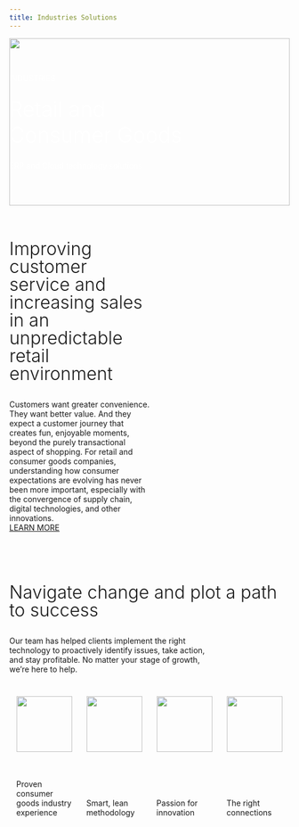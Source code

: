 ```yaml
---
title: Industries Solutions
---
```


<div class="full-bg">
   <img src="/asset/retail.png"/>
   <div class="layout-mid banner">
      <p>INDUSTRIES</p>
      <p class="strong">
          Retail and <br/>
         Consumer Goods
      </p>
      <p>ERP and Cloud technology solutions</P>
   </div>
</div>
<div>
    <div class="layout-mid">
        <div class="improve">
           <p class="improve-title">
           Improving customer service and increasing sales in an unpredictable retail environment
           </p>
           Customers want greater convenience. They want better value. And they expect a customer journey that creates fun, enjoyable moments, beyond the purely transactional aspect of shopping.  For retail and consumer goods companies, understanding how consumer expectations are evolving has never been more important, especially with the convergence of supply chain, digital technologies, and other innovations.<br/>
           <a class="v-btn mt-20" href="/contact">LEARN MORE</a>
        </div>
    </div>
</div>
<div class="light-bg">
    <div class="layout-mid">
       <p class="improve-title">Navigate change and plot a path to success</p>
       <p class="text">Our team has helped clients implement the right technology to proactively identify issues, take action, and stay profitable. No matter your stage of growth, we’re here to help.</p>
        <div class="p-flex">
            <div class="flex-item">
                <img src="/asset/all-in.webp" />
                <p>Proven consumer goods industry experience</p>
            </div>
                <div class="flex-item">
                <img src="/asset/services.webp" />
                <p>Smart, lean methodology</p>
            </div>
                <div class="flex-item">
                <img src="/asset/plan.webp" />
                <p>Passion for innovation</p>
            </div>
                <div class="flex-item">
                <img src="/asset/protect.webp" />
                <p>The right connections</p>
            </div>
        </div>
    </div>
</div>


<style scoped>
    .p-flex{
        display: flex;
        justify-content: space-around;
        padding: 20px 0;
    }
    .flex-item{
        display:flex;
        flex-direction: column;
        justify-content: space-between;
        width: 20%;
    }
    .flex-item img{
        width: 100px;
        height: 100px;
        margin-bottom: 35px;
    }
    .text{
        width: 70%;
        margin: 20px 0;
    }
    .light-bg{
        background:var(--light-bg);
        padding: 30px 0;
        margin-bottom: 30px;
    }
    .mt-20{
        margin-top: 20px;
    }
    .improve{
        width: 50%;
        padding: 30px 0;
    }
    .improve-title{
        margin-bottom: 30px;
        color:var(--color-primary);
        font-size: 32px;
        font-weight: 300;
        line-height: 1;
    }
    .strong{
        font-size: 38px;
        margin: 10px 0;
        font-weight: 300;
    }
    .banner{
        height: 100%;
        display: flex;
        flex-direction: column;
        justify-content: center;
        color: #fff;
    }
    .full-bg{
        height: 300px;
        position: relative;
    }
    .full-bg img{
        z-index: -100;
        width: 100%;
        height: 100%;
        position: absolute;
    }
</style>
